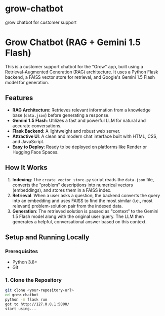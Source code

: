 # grow-chatbot
grow chatbot for customer support
# Grow Chatbot (RAG + Gemini 1.5 Flash)

This is a customer support chatbot for the "Grow" app, built using a Retrieval-Augmented Generation (RAG) architecture. It uses a Python Flask backend, a FAISS vector store for retrieval, and Google's Gemini 1.5 Flash model for generation.

## Features

-   **RAG Architecture**: Retrieves relevant information from a knowledge base (`data.json`) before generating a response.
-   **Gemini 1.5 Flash**: Utilizes a fast and powerful LLM for natural and accurate conversations.
-   **Flask Backend**: A lightweight and robust web server.
-   **Attractive UI**: A clean and modern chat interface built with HTML, CSS, and JavaScript.
-   **Easy to Deploy**: Ready to be deployed on platforms like Render or Hugging Face Spaces.

## How It Works

1.  **Indexing**: The `create_vector_store.py` script reads the `data.json` file, converts the "problem" descriptions into numerical vectors (embeddings), and stores them in a FAISS index.
2.  **Retrieval**: When a user asks a question, the backend converts the query into an embedding and uses FAISS to find the most similar (i.e., most relevant) problem-solution pair from the indexed data.
3.  **Generation**: The retrieved solution is passed as "context" to the Gemini 1.5 Flash model along with the original user query. The LLM then generates a helpful, conversational answer based on this context.

## Setup and Running Locally

### Prerequisites

-   Python 3.8+
-   Git

### 1. Clone the Repository

```bash
git clone <your-repository-url>
cd grow-chatbot
python -m flask run
got to http://127.0.0.1:5000/
start using...
